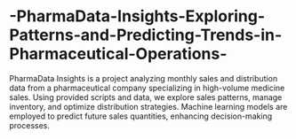# -PharmaData-Insights-Exploring-Patterns-and-Predicting-Trends-in-Pharmaceutical-Operations-


PharmaData Insights is a project analyzing monthly sales and distribution data from a pharmaceutical company specializing in high-volume medicine sales. Using provided scripts and data, we explore sales patterns, manage inventory, and optimize distribution strategies. Machine learning models are employed to predict future sales quantities, enhancing decision-making processes.
